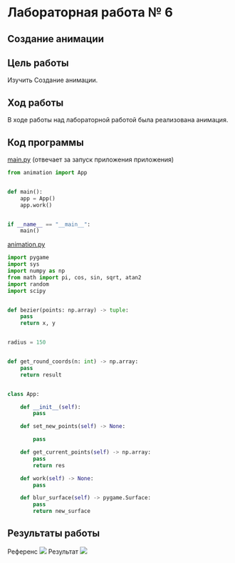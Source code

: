 # Лабораторная работа № 6

## Создание анимации

## Цель работы 
Изучить Создание анимации.

## Ход работы
В ходе работы над лабораторной работой была реализована анимация.

## Код программы
[main.py](./src/main.py) (отвечает за запуск приложения приложения)
```python
from animation import App


def main():
    app = App()
    app.work()


if __name__ == "__main__":
    main()
```
[animation.py](./src/animation.py)
```python
import pygame
import sys
import numpy as np
from math import pi, cos, sin, sqrt, atan2
import random
import scipy


def bezier(points: np.array) -> tuple:
    pass
    return x, y


radius = 150


def get_round_coords(n: int) -> np.array:
    pass
    return result


class App:

    def __init__(self):
        pass

    def set_new_points(self) -> None:

        pass

    def get_current_points(self) -> np.array:
        pass
        return res

    def work(self) -> None:
        pass

    def blur_surface(self) -> pygame.Surface:
        pass
        return new_surface
```


## Результаты работы
Референс
![](./images/reference.gif)
Результат
![](./images/animation.gif)
